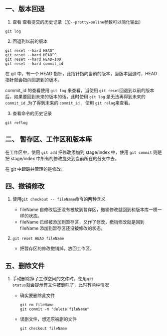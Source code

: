 ## 一、版本回退

1. 查看 查看提交的历史记录（加`--pretty=online`参数可以简化输出）

```
git log 
```

2. 回退到以前的版本

```
git reset --hard HEAD^
git reset --hard HEAD^^
git reset --hard HEAD~100
git reset --hard commit_id
```

在 git 中，有一个 HEAD 指针，此指针指向当前的版本，当版本回退时，HEAD 指针就会指向回退到的版本。

commit_id 的查看使用 `git log` 来查看，当使用 `git reset`回退到以前的版本后，如果要回到未来的版本的话，此时使用 `git log` 是无法再得到未来的 `commit_id` ,为了得到未来的 `commit_id` ，使用 `git relog`来查看。 

3. 查看命令的历史记录

```
git reflog
```

## 二、 暂存区、工作区和版本库

在工作区中，使用 `git add` 把修改添加到 stage/index 中，使用 `git commit` 则是把 stage/index 中所有的修改提交到当前所在的分支中去。

在 git 中跟踪并管理的是修改。

## 四、撤销修改

1. 使用<code>git checkout -- fileName</code>命令的两种含义
   - fileName 自修改后还没有被放到暂存区，撤销修改就回到和版本库一模一样的状态。
   - fileName 已经被添加到暂存区，又作了修改，撤销修改就是回到 fileName 添加到暂存区还没被修改的状态。

2. <code>git reset HEAD fileName</code>

   - 把暂存区的修改撤销掉，放回工作区。

## 五、删除文件

1. 手动删除掉了工作空间的文件时，使用<code>git status</code>就会提示有文件被删除了，此时有两种情况

   - 确实要删除此文件

     ```
     git rm fileName
     git commit -m "delete fileName"
     ```

   - 误删文件，想还原被删的文件

     ```
     git checkout fileName
     ```

     
